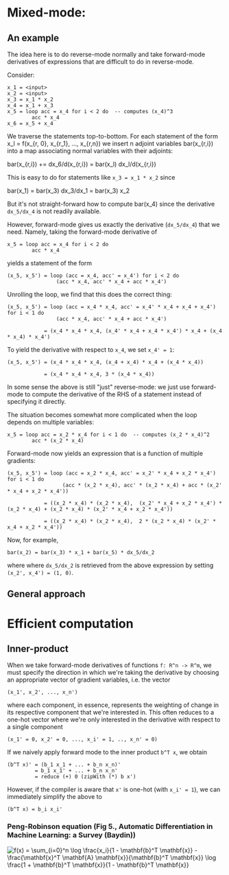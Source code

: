 # Mixed-mode:

## An example

The idea here is to do reverse-mode normally and take forward-mode
derivatives of expressions that are difficult to do in reverse-mode.

Consider:

    x_1 = <input>
    x_2 = <input>
    x_3 = x_1 * x_2
    x_4 = x_1 + x_3
    x_5 = loop acc = x_4 for i < 2 do  -- computes (x_4)^3
            acc * x_4
    x_6 = x_5 + x_4

We traverse the statements top-to-bottom. For each statement of the
form x_l = f(x_{r, 0}, x_{r_1}, ..., x_{r,n}) we insert n adjoint
variables bar(x_{r,i}) into a map associating normal variables with
their adjoints:

   bar(x_{r,i}) += dx_6/d(x_{r,i}) = bar(x_l) dx_l/d(x_{r,i})

This is easy to do for statements like `x_3 = x_1 * x_2` since

   bar(x_1) = bar(x_3) dx_3/dx_1 = bar(x_3) x_2

But it's not straight-forward how to compute bar(x_4) since the
derivative `dx_5/dx_4` is not readily available.

However, forward-mode gives us exactly the derivative (`dx_5/dx_4`)
that we need. Namely, taking the forward-mode derivative of

    x_5 = loop acc = x_4 for i < 2 do
            acc * x_4

yields a statement of the form

    (x_5, x_5') = loop (acc = x_4, acc' = x_4') for i < 2 do
                    (acc * x_4, acc' * x_4 + acc * x_4')

Unrolling the loop, we find that this does the correct thing:

    (x_5, x_5') = loop (acc = x_4 * x_4, acc' = x_4' * x_4 + x_4 + x_4') for i < 1 do
                    (acc * x_4, acc' * x_4 + acc * x_4')

                = (x_4 * x_4 * x_4, (x_4' * x_4 + x_4 * x_4') * x_4 + (x_4 * x_4) * x_4')

To yield the derivative with respect to `x_4`, we set `x_4' = 1`:

    (x_5, x_5') = (x_4 * x_4 * x_4, (x_4 + x_4) * x_4 + (x_4 * x_4))

                = (x_4 * x_4 * x_4, 3 * (x_4 * x_4))

In some sense the above is still "just" reverse-mode: we just use forward-mode to compute the
derivative of the RHS of a statement instead of specifying it directly.

The situation becomes somewhat more complicated when the loop depends on multiple variables:

    x_5 = loop acc = x_2 * x_4 for i < 1 do  -- computes (x_2 * x_4)^2
            acc * (x_2 * x_4)

Forward-mode now yields an expression that is a function of multiple gradients:

    (x_5, x_5') = loop (acc = x_2 * x_4, acc' = x_2' * x_4 + x_2 * x_4') for i < 1 do
                      (acc * (x_2 * x_4), acc' * (x_2 * x_4) + acc * (x_2' * x_4 + x_2 * x_4'))

                = ((x_2 * x_4) * (x_2 * x_4),  (x_2' * x_4 + x_2 * x_4') * (x_2 * x_4) + (x_2 * x_4) * (x_2' * x_4 + x_2 * x_4'))

                = ((x_2 * x_4) * (x_2 * x_4),  2 * (x_2 * x_4) * (x_2' * x_4 + x_2 * x_4'))

Now, for example,

    bar(x_2) = bar(x_3) * x_1 + bar(x_5) * dx_5/dx_2

where where `dx_5/dx_2` is retrieved from the above expression by setting `(x_2', x_4') = (1, 0)`.

## General approach

# Efficient computation

## Inner-product

When we take forward-mode derivatives of functions `f: R^n -> R^m`, we
must specify the direction in which we're taking the derivative by
choosing an appropriate vector of gradient variables, i.e. the vector

    (x_1', x_2', ..., x_n')

where each component, in essence, represents the weighting of change
in its respective component that we're interested in. This often
reduces to a one-hot vector where we're only interested in the
derivative with respect to a single component

    (x_1' = 0, x_2' = 0, ..., x_i' = 1, .., x_n' = 0)

If we naively apply forward mode to the inner product `b^T x`, we obtain

    (b^T x)' = (b_1 x_1 + ... + b_n x_n)'
	         = b_1 x_1' + ... + b_n x_n'
			 = reduce (+) 0 (zipWith (*) b x')
		 
However, if the compiler is aware that `x'` is one-hot (with `x_i' = 1`), we can immediately simplify
the above to
 
    (b^T x) = b_i x_i'
	
### Peng-Robinson equation (Fig 5., Automatic Differentiation in Machine Learning: a Survey (Baydin))

![f(x) = \sum_{i=0}^n \log \frac{x_i}{1 - \mathbf{b}^T \mathbf{x}} - \frac{\mathbf{x}^T \mathbf{A} \mathbf{x}}{\mathbf{b}^T \mathbf{x}} \log \frac{1  + \mathbf{b}^T \mathbf{x}}{1 - \mathbf{b}^T \mathbf{x}}](https://render.githubusercontent.com/render/math?math=f(x)%20%3D%20%5Csum_%7Bi%3D0%7D%5En%20%5Clog%20%5Cfrac%7Bx_i%7D%7B1%20-%20%5Cmathbf%7Bb%7D%5ET%20%5Cmathbf%7Bx%7D%7D%20-%20%5Cfrac%7B%5Cmathbf%7Bx%7D%5ET%20%5Cmathbf%7BA%7D%20%5Cmathbf%7Bx%7D%7D%7B%5Cmathbf%7Bb%7D%5ET%20%5Cmathbf%7Bx%7D%7D%20%5Clog%20%5Cfrac%7B1%20%20%2B%20%5Cmathbf%7Bb%7D%5ET%20%5Cmathbf%7Bx%7D%7D%7B1%20-%20%5Cmathbf%7Bb%7D%5ET%20%5Cmathbf%7Bx%7D%7D)

